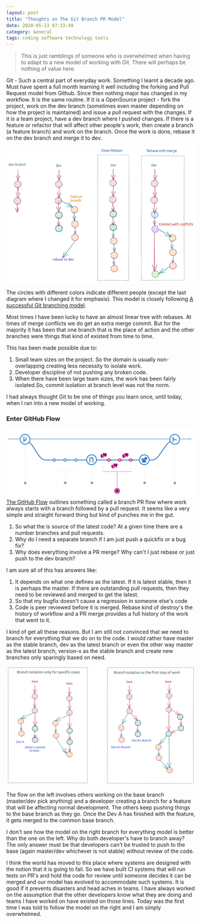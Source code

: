 ```yaml
---
layout: post
title: "Thoughts on The Git Branch PR Model"
date: 2020-05-13 07:33:49
category: General
tags: coding software technology tools
---
```


> This is just ramblings of someone who is overwhelmed when having to adapt to a new model of working with Git. There will perhaps be nothing of value here.



Git - Such a central part of everyday work. Something I learnt a decade ago. Must have spent a full month learning it well including the forking and Pull Request model from Github. Since then nothing major has changed in my workflow. It is the same routine. If it is a OpenSource project - fork the project, work on the dev branch (sometimes even master depending on how the project is maintained) and issue a pull request with the changes. If it is a team project, have a dev branch where I pushed changes. If there is a feature or refactor that will affect other people's work, then create a branch (a feature branch) and work on the branch. Once the work is done, rebase it on the dev branch and merge it to dev.

![git-rebase-model](/img/wp-content/uploads/2020/05/git-rebase-model.png)

The circles with different colors indicate different people (except the last diagram where I changed it for emphasis). This model is closely following [A successful Git branching model](https://nvie.com/posts/a-successful-git-branching-model/).

Most times I have been lucky to have an almost linear tree with rebases. At times of merge conflicts we do get an extra merge commit. But for the majority it has been that one branch that is the place of action and the other branches were things that kind of existed from time to time.

This has been made possible due to:

1. Small team sizes on the project. So the domain is usually non-overlapping creating less necessity to isolate work.
2. Developer discipline of not pushing any broken code.
3. When there have been large team sizes, the work has been fairly isolated.So, commit isolation at branch level was not the norm.



I had always thought Git to be one of things you learn once, until today, when I ran into a new model of working.

### Enter GitHub Flow


![github-flow](/img/wp-content/uploads/2020/05/github-flow.png)
[The GitHub Flow](https://guides.github.com/introduction/flow/) outlines something called a branch PR flow where work always starts with a branch followed by a pull request. It seems like a very simple and straight forward thing but kind of punches me in the gut.

1. So what the is source of the latest code? At a given time there are a number branches and pull requests.
2. Why do I need a separate branch if I am just push a quickfix or a bug fix?
3. Why does everything involve a PR merge? Why can't I just rebase or just push to the dev branch?



I am sure all of this has answers like:

1. It depends on what one defines as the latest. If it is latest stable, then it is perhaps the master. If there are outstanding pull requests, then they need to be reviewed and merged to get the latest.
2. So that my bugfix doesn't cause a regression in someone else's code
3. Code is peer reviewed before it is merged. Rebase kind of destroy's the history of workflow and a PR merge provides a full history of the work that went to it.



I kind of get all these reasons. But I am still not convinced that we need to branch for everything that we do on to the code. I would rather have master as the stable branch, dev as the latest branch or even the other way master as the latest branch, version-x as the stable branch and create new branches only sparingly based on need.

![git-branch-rarely](/img/wp-content/uploads/2020/05/git-branch-rarely.png)

The flow on the left involves others working on the base branch (master/dev pick anything) and a developer creating a branch for a feature that will be affecting normal development. The others keep pushing things to the base branch as they go. Once the Dev A has finished with the feature, it gets merged to the common base branch.

I don't see how the model on the right branch for everything model is better than the one on the left. Why do both developer's have to branch away? The only answer must be that developers can't be trusted to push to the base (again master/dev whichever is not stable) without review of the code.

I think the world has moved to this place where systems are designed with the notion that it is going to fail. So we have built CI systems that will run tests on PR's and hold the code for review until someone decides it can be merged and our model has evolved to accommodate such systems. It is good if it prevents disasters and head aches in teams. I have always worked on the assumption that the other developers know what they are doing and teams I have worked on have existed on those lines. Today was the first time I was told to follow the model on the right and I am simply overwhelmed.
